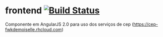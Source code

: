 # frontend   [![Build Status](https://travis-ci.org/PGXP/frontend.svg?branch=master)](https://travis-ci.org/PGXP/frontend)

Componente em AngularJS 2.0 para uso dos serviços de cep (https://cep-fwkdemoiselle.rhcloud.com)
